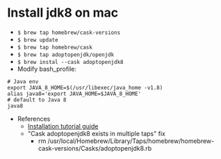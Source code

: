 # Install jdk8 on mac

- `$ brew tap homebrew/cask-versions`
- `$ brew update`
- `$ brew tap homebrew/cask`
- `$ brew tap adoptopenjdk/openjdk`
- `$ brew instal --cask adoptopenjdk8`
- Modify bash_profile:

```:bash
# Java env
export JAVA_8_HOME=$(/usr/libexec/java_home -v1.8)
alias java8='export JAVA_HOME=$JAVA_8_HOME'
# default to Java 8
java8
```

- References
  - [Installation tutorial guide](https://devqa.io/brew-install-java/)
  - "Cask adoptopenjdk8 exists in multiple taps" fix
    - rm /usr/local/Homebrew/Library/Taps/homebrew/homebrew-cask-versions/Casks/adoptopenjdk8.rb
